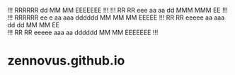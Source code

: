!!! RRRRRR                      dd    MM    MM EEEEEEE !!! 
!!! RR   RR   eee    aa aa      dd    MMM  MMM EE      !!! 
!!! RRRRRR  ee   e  aa aaa  dddddd    MM MM MM EEEEE   !!! 
    RR  RR  eeeee  aa  aaa dd   dd    MM    MM EE          
!!! RR   RR  eeeee  aaa aa  dddddd    MM    MM EEEEEEE !!! 
                                                           
# zennovus.github.io
